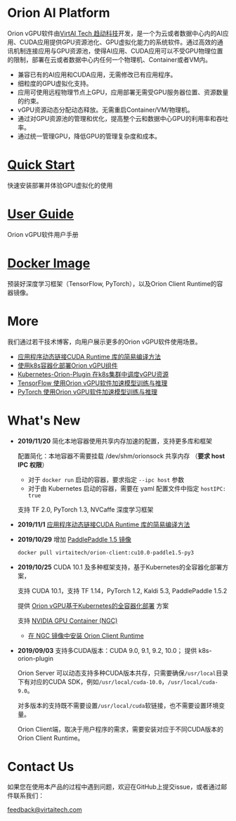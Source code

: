 # Orion AI Platform

Orion vGPU软件由[VirtAI Tech 趋动科技](https://virtai.tech)开发，是一个为云或者数据中心内的AI应用、CUDA应用提供GPU资源池化、GPU虚拟化能力的系统软件。通过高效的通讯机制连接应用与GPU资源池，使得AI应用、CUDA应用可以不受GPU物理位置的限制，部署在云或者数据中心内任何一个物理机、Container或者VM内。

* 兼容已有的AI应用和CUDA应用，无需修改已有应用程序。
* 细粒度的GPU虚拟化支持。
* 应用可使用远程物理节点上GPU，应用部署无需受GPU服务器位置、资源数量的约束。
* vGPU资源动态分配动态释放。无需重启Container/VM/物理机。
* 通过对GPU资源池的管理和优化，提高整个云和数据中心GPU的利用率和吞吐率。
* 通过统一管理GPU，降低GPU的管理复杂度和成本。

# [Quick Start](doc/quick-start)
快速安装部署并体验GPU虚拟化的使用

# [User Guide](doc/Orion-User-Guide.md)
Orion vGPU软件用户手册

# [Docker Image](client-dockerfiles)
预装好深度学习框架（TensorFlow, PyTorch），以及Orion Client Runtime的容器镜像。

# <a id="tech-blog"></a>More
我们通过若干技术博客，向用户展示更多的Orion vGPU软件使用场景。

* [应用程序动态链接CUDA Runtime 库的简易编译方法](cuda-wrapper)
* [使用k8s容器化部署Orion vGPU组件](orion-kubernetes-deploy)
* [Kubernetes-Orion-Plugin 在k8s集群中调度vGPU资源](./doc/Orion-k8s-device-plugin.md)
* [TensorFlow 使用Orion vGPU软件加速模型训练与推理](./blogposts/tensorflow_models.md)
* [PyTorch 使用Orion vGPU软件加速模型训练与推理](./blogposts/pytorch_models.md)

# What's New
* **2019/11/20** 简化本地容器使用共享内存加速的配置，支持更多库和框架

    配置简化：本地容器不需要挂载 /dev/shm/orionsock 共享内存 （**要求 host IPC 权限**）

    * 对于 `docker run` 启动的容器，要求指定 `--ipc host` 参数
    * 对于由 Kubernetes 启动的容器，需要在 yaml 配置文件中指定 `hostIPC: true`

    支持 TF 2.0, PyTorch 1.3, NVCaffe 深度学习框架

* **2019/11/1**  [应用程序动态链接CUDA Runtime 库的简易编译方法](cuda-wrapper)

* **2019/10/29** 增加 [PaddlePaddle 1.5 镜像](client-dockerfiles/client-cu10.0-paddle1.5-py3)

    ```bash
    docker pull virtaitech/orion-client:cu10.0-paddle1.5-py3
    ```

* **2019/10/25** CUDA 10.1 及多种框架支持，基于Kubernetes的全容器化部署方案，

    支持 CUDA 10.1，支持 TF 1.14，PyTorch 1.2, Kaldi 5.3, PaddlePaddle 1.5.2

    提供 [Orion vGPU基于Kubernetes的全容器化部署](orion-kubernetes-deploy) 方案
    
    支持 [NVIDIA GPU Container (NGC)](https://ngc.nvidia.com/catalog/containers?orderBy=modifiedDESC&query=&quickFilter=containers&filters=)

    * [在 NGC 镜像中安装 Orion Client Runtime](ngc-dockerfiles)

* **2019/09/03** 支持多CUDA版本：CUDA 9.0, 9.1, 9.2, 10.0； 提供 k8s-orion-plugin

    Orion Server 可以动态支持多种CUDA版本共存，只需要确保`/usr/local`目录下有对应的CUDA SDK，例如`/usr/local/cuda-10.0`，`/usr/local/cuda-9.0`。
    
    对多版本的支持既不需要设置`/usr/local/cuda`软链接，也不需要设置环境变量。
    
    Orion Client端，取决于用户程序的需求，需要安装对应于不同CUDA版本的 Orion Client Runtime。

# Contact Us

如果您在使用本产品的过程中遇到问题，欢迎在GitHub上提交issue，或者通过邮件联系我们：

feedback@virtaitech.com
